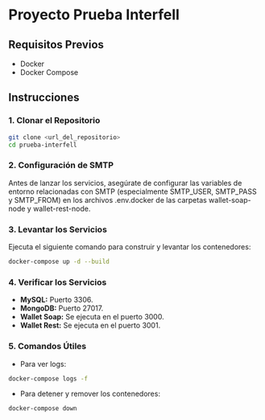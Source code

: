 # Proyecto Prueba Interfell

## Requisitos Previos
- Docker
- Docker Compose

## Instrucciones

### 1. Clonar el Repositorio
```bash
git clone <url_del_repositorio>
cd prueba-interfell
```

### 2. Configuración de SMTP
Antes de lanzar los servicios, asegúrate de configurar las variables de entorno relacionadas con SMTP (especialmente SMTP_USER, SMTP_PASS y SMTP_FROM) en los archivos .env.docker de las carpetas wallet-soap-node y wallet-rest-node.

### 3. Levantar los Servicios
Ejecuta el siguiente comando para construir y levantar los contenedores:
```bash
docker-compose up -d --build
```

### 4. Verificar los Servicios
- **MySQL:** Puerto 3306.
- **MongoDB:** Puerto 27017.
- **Wallet Soap:** Se ejecuta en el puerto 3000.
- **Wallet Rest:** Se ejecuta en el puerto 3001.

### 5. Comandos Útiles
- Para ver logs:
```bash
docker-compose logs -f
```
- Para detener y remover los contenedores:
```bash
docker-compose down
```
